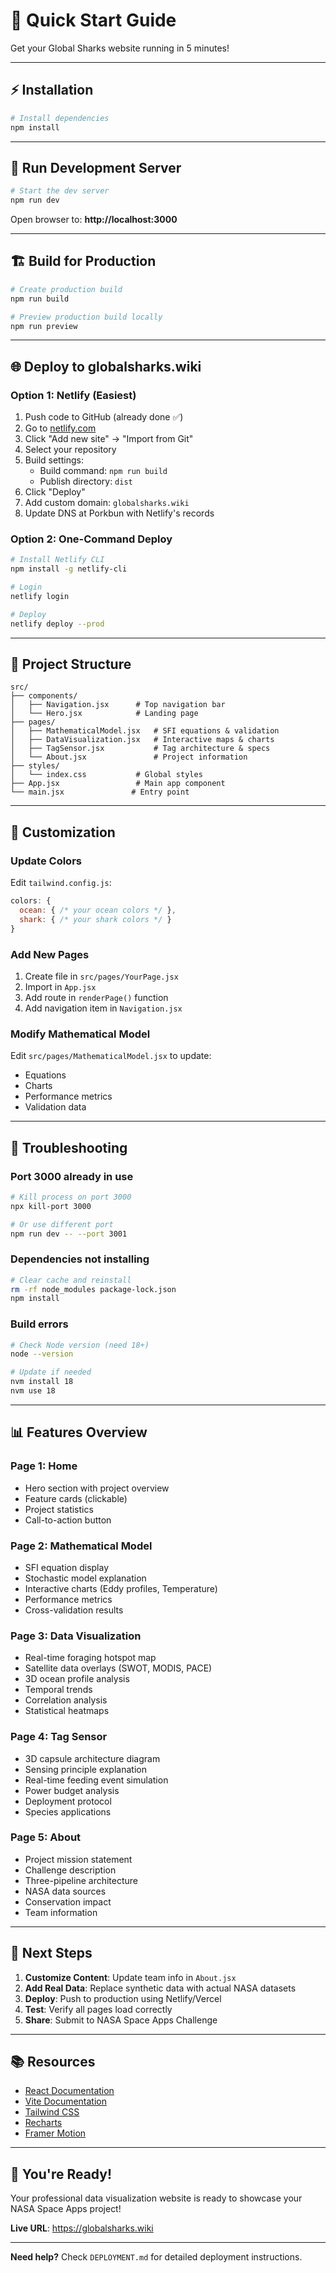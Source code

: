 # 🚀 Quick Start Guide

Get your Global Sharks website running in 5 minutes!

---

## ⚡ Installation

```bash
# Install dependencies
npm install
```

---

## 🏃 Run Development Server

```bash
# Start the dev server
npm run dev
```

Open browser to: **http://localhost:3000**

---

## 🏗️ Build for Production

```bash
# Create production build
npm run build

# Preview production build locally
npm run preview
```

---

## 🌐 Deploy to globalsharks.wiki

### Option 1: Netlify (Easiest)

1. Push code to GitHub (already done ✅)
2. Go to [netlify.com](https://netlify.com)
3. Click "Add new site" → "Import from Git"
4. Select your repository
5. Build settings:
   - Build command: `npm run build`
   - Publish directory: `dist`
6. Click "Deploy"
7. Add custom domain: `globalsharks.wiki`
8. Update DNS at Porkbun with Netlify's records

### Option 2: One-Command Deploy

```bash
# Install Netlify CLI
npm install -g netlify-cli

# Login
netlify login

# Deploy
netlify deploy --prod
```

---

## 📁 Project Structure

```
src/
├── components/
│   ├── Navigation.jsx      # Top navigation bar
│   └── Hero.jsx            # Landing page
├── pages/
│   ├── MathematicalModel.jsx   # SFI equations & validation
│   ├── DataVisualization.jsx   # Interactive maps & charts
│   ├── TagSensor.jsx           # Tag architecture & specs
│   └── About.jsx               # Project information
├── styles/
│   └── index.css           # Global styles
├── App.jsx                 # Main app component
└── main.jsx               # Entry point
```

---

## 🎨 Customization

### Update Colors

Edit `tailwind.config.js`:
```javascript
colors: {
  ocean: { /* your ocean colors */ },
  shark: { /* your shark colors */ }
}
```

### Add New Pages

1. Create file in `src/pages/YourPage.jsx`
2. Import in `App.jsx`
3. Add route in `renderPage()` function
4. Add navigation item in `Navigation.jsx`

### Modify Mathematical Model

Edit `src/pages/MathematicalModel.jsx` to update:
- Equations
- Charts
- Performance metrics
- Validation data

---

## 🐛 Troubleshooting

### Port 3000 already in use
```bash
# Kill process on port 3000
npx kill-port 3000

# Or use different port
npm run dev -- --port 3001
```

### Dependencies not installing
```bash
# Clear cache and reinstall
rm -rf node_modules package-lock.json
npm install
```

### Build errors
```bash
# Check Node version (need 18+)
node --version

# Update if needed
nvm install 18
nvm use 18
```

---

## 📊 Features Overview

### Page 1: Home
- Hero section with project overview
- Feature cards (clickable)
- Project statistics
- Call-to-action button

### Page 2: Mathematical Model
- SFI equation display
- Stochastic model explanation
- Interactive charts (Eddy profiles, Temperature)
- Performance metrics
- Cross-validation results

### Page 3: Data Visualization
- Real-time foraging hotspot map
- Satellite data overlays (SWOT, MODIS, PACE)
- 3D ocean profile analysis
- Temporal trends
- Correlation analysis
- Statistical heatmaps

### Page 4: Tag Sensor
- 3D capsule architecture diagram
- Sensing principle explanation
- Real-time feeding event simulation
- Power budget analysis
- Deployment protocol
- Species applications

### Page 5: About
- Project mission statement
- Challenge description
- Three-pipeline architecture
- NASA data sources
- Conservation impact
- Team information

---

## 🎯 Next Steps

1. **Customize Content**: Update team info in `About.jsx`
2. **Add Real Data**: Replace synthetic data with actual NASA datasets
3. **Deploy**: Push to production using Netlify/Vercel
4. **Test**: Verify all pages load correctly
5. **Share**: Submit to NASA Space Apps Challenge

---

## 📚 Resources

- [React Documentation](https://react.dev)
- [Vite Documentation](https://vitejs.dev)
- [Tailwind CSS](https://tailwindcss.com)
- [Recharts](https://recharts.org)
- [Framer Motion](https://www.framer.com/motion)

---

## 🎉 You're Ready!

Your professional data visualization website is ready to showcase your NASA Space Apps project!

**Live URL**: https://globalsharks.wiki

---

**Need help?** Check `DEPLOYMENT.md` for detailed deployment instructions.
